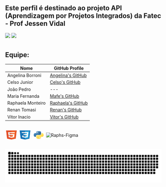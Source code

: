 ## Este perfil é destinado ao projeto API (Aprendizagem por Projetos Integrados) da Fatec - Prof Jessen Vidal 

<img src="https://github-readme-stats-wheat-two-53.vercel.app/api?username=nomadesfatec&theme=midnight-purple&hide_border=false&include_all_commits=false&count_private=false"  width="364px" /> <img src="https://github-readme-streak-stats.herokuapp.com/?user=nomadesfatec&theme=midnight-purple&hide_border=false"  width="400px" />

#
## Equipe:

| Nome | GitHub Profile |
| --- | --- |
|Angelina Borroni | [Angelina's GitHub](https://github.com/borronif) |
| Celso Junior |  [Celso's GitHub](https://github.com/celsick) |
| João Pedro | --- | 
| Maria Fernanda |  [Mafe's GitHub](https://github.com/Madhs31) |
| Raphaela Monteiro | [Raphaela's GitHub](https://github.com/raphaelamonteiro) |
| Renan Tomasi |  [Renan's GitHub](https://github.com/renan21-tg) |
| Vitor Inacio | [Vitor's GitHub](https://github.com/VitorRibeiro024) | 

 
<div style="display: inline_block"><br>
  
  <img align="center" alt="Raphs-HTML" height="30" width="40" src="https://raw.githubusercontent.com/devicons/devicon/master/icons/html5/html5-original.svg">
  
  <img align="center" alt="Raphs-CSS" height="30" width="40" src="https://raw.githubusercontent.com/devicons/devicon/master/icons/css3/css3-original.svg">
  
  <img align="center" alt="Raphs-Python" height="30" width="40" src="https://raw.githubusercontent.com/devicons/devicon/master/icons/python/python-original.svg">
  <img align="center" alt="Raphs-Figma" height="30" width="40" src="https://cdn.jsdelivr.net/gh/devicons/devicon/icons/figma/figma-original.svg">      
</div>

###

##

<picture>
  <source media="(prefers-color-scheme: dark)" srcset="https://raw.githubusercontent.com/platane/platane/output/github-contribution-grid-snake-dark.svg">
  <source media="(prefers-color-scheme: light)" srcset="https://raw.githubusercontent.com/platane/platane/output/github-contribution-grid-snake.svg">
  <img alt="github contribution grid snake animation" src="https://raw.githubusercontent.com/platane/platane/output/github-contribution-grid-snake.svg">
</picture>
